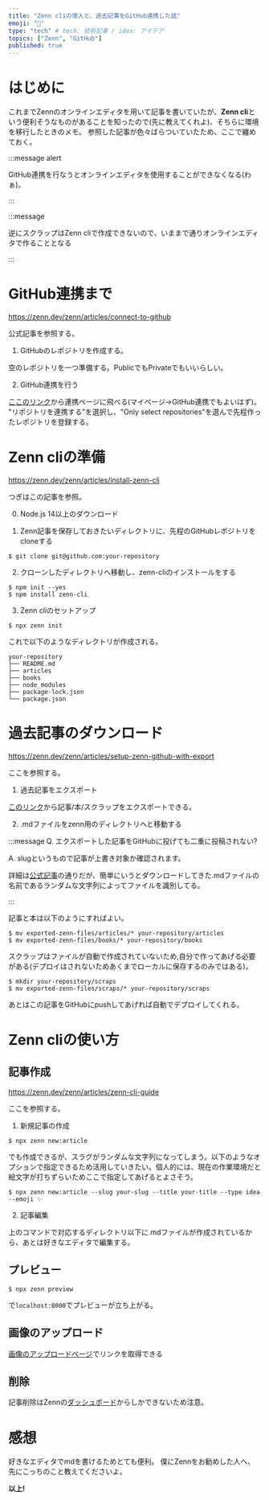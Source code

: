 ```yaml
---
title: "Zenn cliの導入と、過去記事をGitHub連携した話"
emoji: "🐙"
type: "tech" # tech: 技術記事 / idea: アイデア
topics: ["Zenn", "GitHub"]
published: true
---
```


# はじめに

これまでZennのオンラインエディタを用いて記事を書いていたが、**Zenn cli**という便利そうなものがあることを知ったので(先に教えてくれよ)、そちらに環境を移行したときのメモ。
参照した記事が色々ばらついていたため、ここで纏めておく。

:::message alert

GitHub連携を行なうとオンラインエディタを使用することができなくなる(わぁ)。

:::

:::message

逆にスクラップはZenn cliで作成できないので、いままで通りオンラインエディタで作ることとなる

:::

# GitHub連携まで

https://zenn.dev/zenn/articles/connect-to-github

公式記事を参照する。

1. GitHubのレポジトリを作成する。

空のレポジトリを一つ準備する。PublicでもPrivateでもいいらしい。

2. GitHub連携を行う

[ここのリンク](https://zenn.dev/dashboard/deploys)から連携ページに飛べる(マイページ→GitHub連携でもよいはず)。
"リポジトリを連携する"を選択し、"Only select repositories"を選んで先程作ったレポジトリを登録する。

# Zenn cliの準備

https://zenn.dev/zenn/articles/install-zenn-cli

つぎはこの記事を参照。

0. Node.js 14以上のダウンロード

1. Zenn記事を保存しておきたいディレクトリに、先程のGitHubレポジトリをcloneする

```shell
$ git clone git@github.com:your-repository
```

2. クローンしたディレクトリへ移動し、zenn-cliのインストールをする

```shell
$ npm init --yes
$ npm install zenn-cli
```

3. Zenn cliのセットアップ

```shell
$ npx zenn init
```

これで以下のようなディレクトリが作成される。

```
your-repository
├── README.md
├── articles
├── books
├── node_modules
├── package-lock.json
└── package.json
```

# 過去記事のダウンロード

https://zenn.dev/zenn/articles/setup-zenn-github-with-export

ここを参照する。

1. 過去記事をエクスポート

[このリンク](https://zenn.dev/settings/export)から記事/本/スクラップをエクスポートできる。

2. .mdファイルをzenn用のディレクトリへと移動する

:::message
Q. エクスポートした記事をGitHubに投げても二重に投稿されない?

A. slugというもので記事が上書き対象か確認されます。

詳細は[公式記事](https://zenn.dev/zenn/articles/what-is-slug)の通りだが、簡単にいうとダウンロードしてきた.mdファイルの名前であるランダムな文字列によってファイルを識別してる。

:::

記事と本は以下のようにすればよい。

```shell
$ mv exported-zenn-files/articles/* your-repository/articles
$ mv exported-zenn-files/books/* your-repository/books
```

スクラップはファイルが自動で作成されていないため,自分で作ってあげる必要がある(デプロイはされないためあくまでローカルに保存するのみではある)。

```shell
$ mkdir your-repository/scraps
$ mv exported-zenn-files/scraps/* your-repository/scraps
```

あとはこの記事をGitHubにpushしてあげれば自動でデプロイしてくれる。

# Zenn cliの使い方

## 記事作成

https://zenn.dev/zenn/articles/zenn-cli-guide

ここを参照する。

1. 新規記事の作成

```shell
$ npx zenn new:article
```

でも作成できるが、スラグがランダムな文字列になってしまう。以下のようなオプションで指定できるため活用していきたい。個人的には、現在の作業環境だと絵文字が打ちずらいためここで指定してあげるとよさそう。

```shell
$ npx zenn new:article --slug your-slug --title your-title --type idea --emoji ✨
```

2. 記事編集

上のコマンドで対応するディレクトリ以下に.mdファイルが作成されているから、あとは好きなエディタで編集する。

## プレビュー

```shell
$ npx zenn preview
```

で`localhost:8000`でプレビューが立ち上がる。

## 画像のアップロード

[画像のアップロードページ](https://zenn.dev/dashboard/uploader)でリンクを取得できる

## 削除

記事削除はZennの[ダッシュボード](https://zenn.dev/dashboard)からしかできないため注意。

# 感想

好きなエディタでmdを書けるためとても便利。
僕にZennをお勧めした人へ、先にこっちのこと教えてくださいよ。

**以上!**

